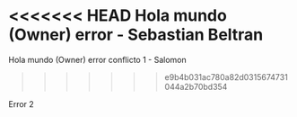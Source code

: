 <<<<<<< HEAD
Hola mundo (Owner) error - Sebastian Beltran 
=======
Hola mundo (Owner) error conflicto 1 - Salomon
>>>>>>> e9b4b031ac780a82d0315674731044a2b70bd354

Error 2 
